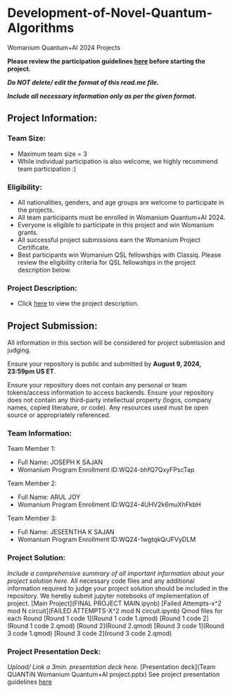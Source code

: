 # Development-of-Novel-Quantum-Algorithms
Womanium Quantum+AI 2024 Projects

**Please review the participation guidelines [here](https://github.com/womanium-quantum/Quantum-AI-2024) before starting the project.**

_**Do NOT delete/ edit the format of this read.me file.**_

_**Include all necessary information only as per the given format.**_

## Project Information:

### Team Size:
  - Maximum team size = 3
  - While individual participation is also welcome, we highly recommend team participation :)

### Eligibility:
  - All nationalities, genders, and age groups are welcome to participate in the projects.
  - All team participants must be enrolled in Womanium Quantum+AI 2024.
  - Everyone is eligible to participate in this project and win Womanium grants.
  - All successful project submissions earn the Womanium Project Certificate.
  - Best participants win Womanium QSL fellowships with Classiq. Please review the eligibility criteria for QSL fellowships in the project description below.

### Project Description:
  - Click [here](https://drive.google.com/file/d/1PGNUShboB4ik_JHZGcIPTh3KYi-aajzp/view?usp=sharing) to view the project description.

## Project Submission:
All information in this section will be considered for project submission and judging.

Ensure your repository is public and submitted by **August 9, 2024, 23:59pm US ET**.

Ensure your repository does not contain any personal or team tokens/access information to access backends. Ensure your repository does not contain any third-party intellectual property (logos, company names, copied literature, or code). Any resources used must be open source or appropriately referenced.

### Team Information:
Team Member 1:
 - Full Name: JOSEPH K SAJAN
 - Womanium Program Enrollment ID:WQ24-bhfQ7QxyFPscTap


Team Member 2:
 - Full Name: ARUL JOY
 - Womanium Program Enrollment ID:WQ24-4UHV2k6muXhFkbH


Team Member 3:
 - Full Name: JESEENTHA K SAJAN
 - Womanium Program Enrollment ID:WQ24-1wgtqkQrJFVyDLM

### Project Solution:
_Include a comprehensive summary of all important information about your project solution here._
All necessary code files and any additional information required to judge your project solution should be included in the repository. 
We hereby submit jupyter notebooks of implementation of project.
[Main Project](FINAL PROJECT MAIN.ipynb)
[Failed Attempts-x^2 mod N circuit](FAILED ATTEMPTS-X^2 mod N circuit.ipynb)
Qmod files for each Round
[Round 1 code 1](Round 1 code 1.qmod)
[Round 1 code 2](Round 1 code 2.qmod)
[Round 2](Round 2.qmod)
[Round 3 code 1](Round 3 code 1.qmod)
[Round 3 code 2](round 3 code 2.qmod)
### Project Presentation Deck:
_Upload/ Link a 3min. presentation deck here._
[Presentation deck](Team QUANTiN Womanium Quantum+AI project.pptx)
See project presentation guidelines [here](https://docs.google.com/document/d/13nWF8AxFAfFYTWEYPT3BpPdYkqtxxSAjmuXj_zcMh-E/edit?usp=sharing)

